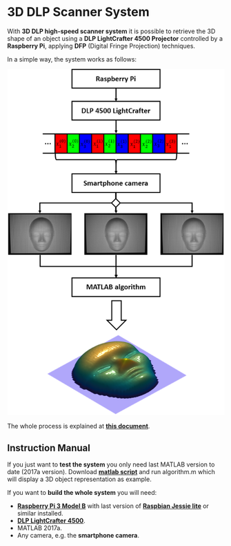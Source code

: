 # 3D DLP Scanner System

With **3D DLP high-speed scanner system** it is possible to retrieve the 3D shape of an object using a **DLP LightCrafter 4500 Projector** controlled by a **Raspberry Pi**, applying **DFP** (Digital Fringe Projection) techniques.

In a simple way, the system works as follows:

<p align="center">
  <img src="imgs/project_diagram.png">
</p>

The whole process is explained at **[this document](Project.pdf)**.

## Instruction Manual
If you just want to **test the system** you only need last MATLAB version to date (2017a version). Download **[matlab script](matlab)** and run algorithm.m which will display a 3D object representation as example.

If you want to **build the whole system** you will need:
- **[Raspberry Pi 3 Model B](https://www.raspberrypi.org/products/raspberry-pi-3-model-b/)** with last version of **[Raspbian Jessie lite](https://www.raspberrypi.org/downloads/raspbian/)** or similar installed.
- **[DLP LightCrafter 4500](http://www.ti.com/tool/dlplcr4500evm)**.
- MATLAB 2017a.
- Any camera, e.g. the **smartphone camera**.
